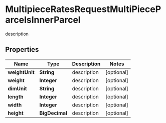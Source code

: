

# MultipieceRatesRequestMultiPieceParcelsInnerParcel

description

## Properties

| Name | Type | Description | Notes |
|------------ | ------------- | ------------- | -------------|
|**weightUnit** | **String** | description |  [optional] |
|**weight** | **Integer** | description |  [optional] |
|**dimUnit** | **String** | description |  [optional] |
|**length** | **Integer** | description |  [optional] |
|**width** | **Integer** | description |  [optional] |
|**height** | **BigDecimal** | description |  [optional] |



